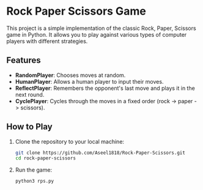 # Rock Paper Scissors Game

This project is a simple implementation of the classic Rock, Paper, Scissors game in Python. It allows you to play against various types of computer players with different strategies.

## Features

- **RandomPlayer**: Chooses moves at random.
- **HumanPlayer**: Allows a human player to input their moves.
- **ReflectPlayer**: Remembers the opponent's last move and plays it in the next round.
- **CyclePlayer**: Cycles through the moves in a fixed order (rock -> paper -> scissors).

## How to Play

1. Clone the repository to your local machine:

   ```bash
   git clone https://github.com/Aseel1818/Rock-Paper-Scissors.git
   cd rock-paper-scissors
2. Run the game:

   ```bash
   python3 rps.py
   
   
